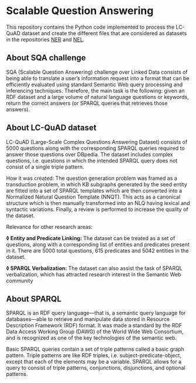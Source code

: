 # Scalable Question Answering

This repository contains the Python code implemented to process the LC-QuAD dataset and create the different files that are considered as datasets in the repositories [NER](../../../Named-Entity-Recognition) and [NEL](../../../Named-Entity-Linking).

## About SQA challenge

SQA (Scalable Question Answering) challenge over Linked Data consists of being able to translate a user’s information request into a format that can be efficiently evaluated using standard Semantic Web query processing and inferencing techniques. 
Therefore, the main task is the following: given an RDF dataset and a large volume of natural language questions or keywords, return the correct answers (or SPARQL queries that retrieves those answers).

## About LC-QuAD dataset

LC-QuAD (Large-Scale Complex Questions Answering Dataset) consists of 5000 questions along with the corresponding SPARQL queries required to answer those questions over DBpedia. The dataset includes complex questions, i.e. questions in which the intended SPARQL query does not consist of a single triple pattern.

How it was created: The question generation problem was framed as a transduction problem, 
in which KB subgraphs generated by the seed entity are fitted into a set of SPARQL templates which are then converted 
into a Normalized Natural Question Template (NNQT). This acts as a canonical structure which is then manually transformed into an NLQ having lexical and syntactic variations. Finally, a review is performed to increase the quality of the dataset.

Relevance for other research areas:

**◊	Entity and Predicate Linking:** The dataset can be treated as a set of questions, along with a corresponding list of entities and predicates present in it. There are 5000 total questions, 615 predicates and 5042 entities in the dataset.

**◊	SPARQL Verbalization:** The dataset can also assist the task of SPARQL verbalization, which has attracted research interest in the Semantic Web community

## About SPARQL

SPARQL is an RDF query language—that is, a semantic query language for databases—able to retrieve and manipulate data stored in Resource Description Framework (RDF) format. It was made a standard by the RDF Data Access Working Group (DAWG) of the World Wide Web Consortium, and is recognized as one of the key technologies of the semantic web. 

Basic SPARQL queries contain a set of triple patterns called a basic graph pattern. Triple patterns are like RDF triples, i.e. subject-predicate-object, except that each of the elements may be a variable. SPARQL allows for a query to consist of triple patterns, conjunctions, disjunctions, and optional patterns.
